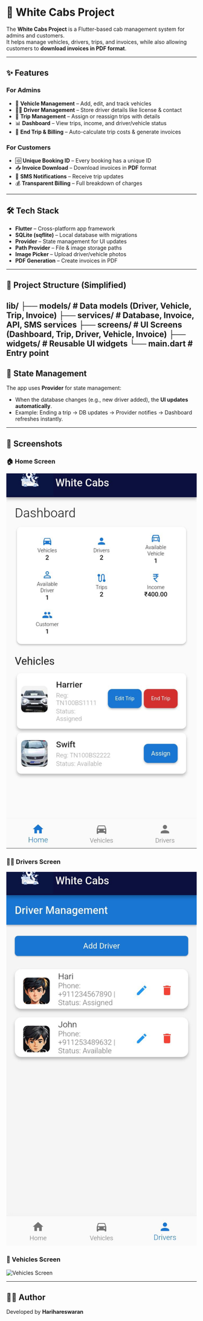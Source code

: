 # 🚖 White Cabs Project

The **White Cabs Project** is a Flutter-based cab management system for admins and customers.  
It helps manage vehicles, drivers, trips, and invoices, while also allowing customers to **download invoices in PDF format**.

---

## ✨ Features

### For Admins
- 🚗 **Vehicle Management** – Add, edit, and track vehicles  
- 👨‍✈️ **Driver Management** – Store driver details like license & contact  
- 📅 **Trip Management** – Assign or reassign trips with details  
- 📊 **Dashboard** – View trips, income, and driver/vehicle status  
- 🧾 **End Trip & Billing** – Auto-calculate trip costs & generate invoices  

### For Customers
- 🆔 **Unique Booking ID** – Every booking has a unique ID  
- 📥 **Invoice Download** – Download invoices in **PDF** format  
- 📲 **SMS Notifications** – Receive trip updates  
- 💰 **Transparent Billing** – Full breakdown of charges  

---

## 🛠 Tech Stack

- **Flutter** – Cross-platform app framework  
- **SQLite (sqflite)** – Local database with migrations  
- **Provider** – State management for UI updates  
- **Path Provider** – File & image storage paths  
- **Image Picker** – Upload driver/vehicle photos  
- **PDF Generation** – Create invoices in PDF  

---

## 📂 Project Structure (Simplified)

lib/
├── models/ # Data models (Driver, Vehicle, Trip, Invoice)
├── services/ # Database, Invoice, API, SMS services
├── screens/ # UI Screens (Dashboard, Trip, Driver, Vehicle, Invoice)
├── widgets/ # Reusable UI widgets
└── main.dart # Entry point
---

## 🔄 State Management

The app uses **Provider** for state management:  
- When the database changes (e.g., new driver added), the **UI updates automatically**.  
- Example: Ending a trip → DB updates → Provider notifies → Dashboard refreshes instantly.  

---

## 📸 Screenshots

### 🏠 Home Screen
![Home Screen](assets/screenshots/Home%20Screen.jpeg)

### 👨‍✈️ Drivers Screen
![Drivers Screen](assets/screenshots/Drivers%20Screen.jpeg)

### 🚗 Vehicles Screen
![Vehicles Screen](assets/screenshots/Vechiles%20Screen.jpeg)

---

## 👨‍💻 Author
Developed by **Harihareswaran**  
